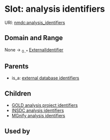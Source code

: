 
# Slot: analysis identifiers




URI: [nmdc:analysis_identifiers](https://microbiomedata/meta/analysis_identifiers)


## Domain and Range

None &#8594;  <sub>0..\*</sub> [ExternalIdentifier](types/ExternalIdentifier.md)

## Parents

 *  is_a: [external database identifiers](external_database_identifiers.md)

## Children

 *  [GOLD analysis project identifiers](GOLD_analysis_project_identifiers.md)
 *  [INSDC analysis identifiers](INSDC_analysis_identifiers.md)
 *  [MGnify analysis identifiers](MGnify_analysis_identifiers.md)

## Used by

